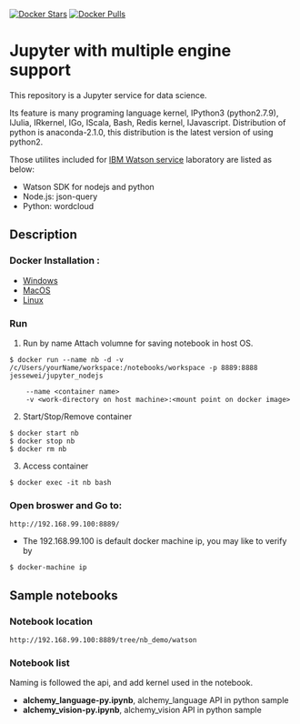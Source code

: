 [![Docker Stars](https://img.shields.io/docker/stars/jessewei/jupyter_nodejs.svg?style=flat-square)](https://hub.docker.com/r/jessewei/jupyter_nodejs/)
[![Docker Pulls](https://img.shields.io/docker/pulls/jessewei/jupyter_nodejs.svg?style=flat-square)](https://hub.docker.com/r/jessewei/jupyter_nodejs/)

# Jupyter with multiple engine support 
This repository is a Jupyter service for data science.

Its feature is many programing language kernel, IPython3 (python2.7.9), IJulia, IRkernel, IGo, IScala, Bash, Redis kernel, IJavascript.
Distribution of python is anaconda-2.1.0, this distribution is the latest version of using python2. 

Those utilites included for [IBM Watson service](https://console.ng.bluemix.net/) laboratory are listed as below:
- Watson SDK for nodejs and python
- Node.js: json-query
- Python: wordcloud

## Description
### Docker Installation :

- [Windows](https://docs.docker.com/windows/step_one/)
- [MacOS](https://docs.docker.com/mac/step_one/)
- [Linux](https://docs.docker.com/linux/step_one/)

### Run

1. Run by name
Attach volumne for saving notebook in host OS.
``` 
$ docker run --name nb -d -v /c/Users/yourName/workspace:/notebooks/workspace -p 8889:8888  jessewei/jupyter_nodejs
```
``` 
    --name <container name>
    -v <work-directory on host machine>:<mount point on docker image>
```     

2. Start/Stop/Remove container    
``` 
$ docker start nb
$ docker stop nb
$ docker rm nb    
```

3. Access container 
``` 
$ docker exec -it nb bash
```


### Open broswer and Go to:
``` 
http://192.168.99.100:8889/
``` 

- The 192.168.99.100 is default docker machine ip, you may like to verify by

```
$ docker-machine ip
``` 

## Sample notebooks
### Notebook location
``` 
http://192.168.99.100:8889/tree/nb_demo/watson
``` 
### Notebook list
Naming is followed the api, and add kernel used in the notebook.
- **alchemy_language-py.ipynb**, alchemy_language API in python sample
- **alchemy_vision-py.ipynb**, alchemy_vision API in python sample


